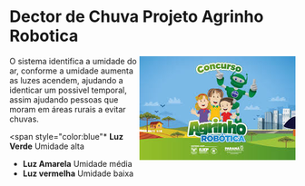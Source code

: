 # Dector de Chuva Projeto Agrinho Robotica

<img src="images.jpg" align="right"
     alt="Logo Agrinho" >

O sistema identifica a umidade do ar, conforme a umidade aumenta as luzes acendem, ajudando a identicar um possivel temporal, assim ajudando pessoas que moram em áreas rurais a evitar chuvas.

<span style="color:blue"* **Luz Verde** Umidade alta</span>
* **Luz Amarela** Umidade média
* **Luz vermelha** Umidade baixa
